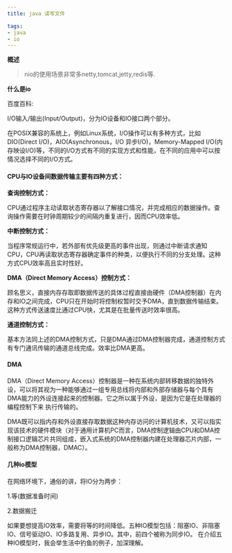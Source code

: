 ```yaml
---
title: java 读写文件

tags: 
- java
- io
---
```


**概述**
>nio的使用场景非常多netty,tomcat,jetty,redis等.

**什么是io**

百度百科: 

I/O输入/输出(Input/Output)，分为IO设备和IO接口两个部分。

在POSIX兼容的系统上，例如Linux系统，I/O操作可以有多种方式，比如DIO(Direct I/O)，AIO(Asynchronous，I/O 异步I/O)，Memory-Mapped I/O(内存映设I/O)等，不同的I/O方式有不同的实现方式和性能，在不同的应用中可以按情况选择不同的I/O方式。

#### CPU与IO设备间数据传输主要有四种方式：

**查询控制方式：**

CPU通过程序主动读取状态寄存器以了解接口情况，并完成相应的数据操作。查询操作需要在时钟周期较少的间隔内重复进行，因而CPU效率低。

**中断控制方式：**

当程序常规运行中，若外部有优先级更高的事件出现，则通过中断请求通知CPU，CPU再读取状态寄存器确定事件的种类，以便执行不同的分支处理。这种方式CPU效率高且实时性好。

**DMA（Direct Memory Access）控制方式：**

顾名思义，直接内存存取即数据传送的具体过程直接由硬件（DMA控制器）在内存和IO之间完成，CPU只在开始时将控制权暂时交予DMA，直到数据传输结束。这种方式传送速度比通过CPU快，尤其是在批量传送时效率很高。

**通道控制方式：**

基本方法同上述的DMA控制方式，只是DMA通过DMA控制器完成，通道控制方式有专门通讯传输的通道总线完成。效率比DMA更高。

#### DMA

DMA（Direct Memory Access）控制器是一种在系统内部转移数据的独特外设，可以将其视为一种能够通过一组专用总线将内部和外部存储器与每个具有DMA能力的外设连接起来的控制器。它之所以属于外设，是因为它是在处理器的编程控制下来 执行传输的。

DMA既可以指内存和外设直接存取数据这种内存访问的计算机技术，又可以指实现该技术的硬件模块（对于通用计算机PC而言，DMA控制逻辑由CPU和DMA控制接口逻辑芯片共同组成，嵌入式系统的DMA控制器内建在处理器芯片内部，一般称为DMA控制器，DMAC）。

#### **几种io模型**

在网络环境下，通俗的讲，将IO分为两步：

1.等(数据准备时间)

2.数据搬迁

如果要想提高IO效率，需要将等的时间降低。五种IO模型包括：阻塞IO、非阻塞IO、信号驱动IO、IO多路复用、异步IO。其中，前四个被称为同步IO。
在介绍五种IO模型时，我会举生活中钓鱼的例子，加深理解。


    

